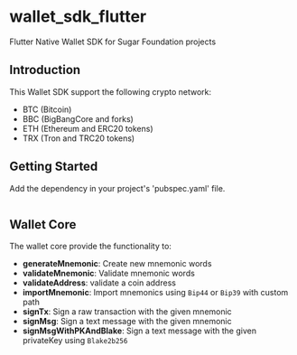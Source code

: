 # wallet_sdk_flutter

Flutter Native Wallet SDK for Sugar Foundation projects

## Introduction

This Wallet SDK support the following crypto network:

- BTC (Bitcoin)
- BBC (BigBangCore and forks)
- ETH (Ethereum and ERC20 tokens)
- TRX (Tron and TRC20 tokens)

## Getting Started

Add the dependency in your project's 'pubspec.yaml' file.

```yaml

```

## Wallet Core

The wallet core provide the functionality to:

- **generateMnemonic**: Create new mnemonic words
- **validateMnemonic**: Validate mnemonic words
- **validateAddress**: validate a coin address
- **importMnemonic**: Import mnemonics using `Bip44` or `Bip39` with custom path
- **signTx**: Sign a raw transaction with the given mnemonic
- **signMsg**: Sign a text message with the given mnemonic
- **signMsgWithPKAndBlake**: Sign a text message with the given privateKey using `Blake2b256`
